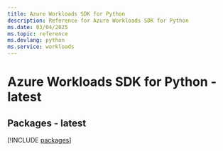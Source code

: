 ```yaml
---
title: Azure Workloads SDK for Python
description: Reference for Azure Workloads SDK for Python
ms.date: 03/04/2025
ms.topic: reference
ms.devlang: python
ms.service: workloads
---
```

# Azure Workloads SDK for Python - latest
## Packages - latest
[!INCLUDE [packages](workloads-index.md)]